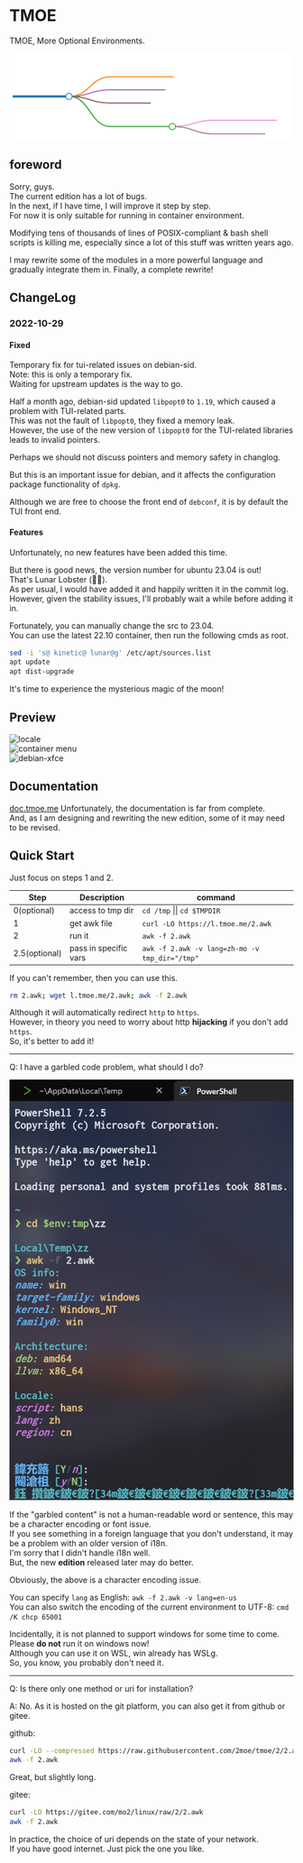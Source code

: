 # TMOE

TMOE, More Optional Environments.

![index](./assets/map/readme_index.svg)

## foreword

Sorry, guys.  
The current edition has a lot of bugs.  
In the next, if I have time, I will improve it step by step.  
For now it is only suitable for running in container environment.

Modifying tens of thousands of lines of POSIX-compliant & bash shell scripts is killing me, especially since a lot of this stuff was written years ago.

I may rewrite some of the modules in a more powerful language and gradually integrate them in. Finally, a complete rewrite!

## ChangeLog

### 2022-10-29

#### Fixed

Temporary fix for tui-related issues on debian-sid.  
Note: this is only a temporary fix.  
Waiting for upstream updates is the way to go.

Half a month ago, debian-sid updated `libpopt0` to `1.19`, which caused a problem with TUI-related parts.  
This was not the fault of `libpopt0`, they fixed a memory leak.  
However, the use of the new version of `libpopt0` for the TUI-related libraries leads to invalid pointers.

Perhaps we should not discuss pointers and memory safety in changlog.

But this is an important issue for debian, and it affects the configuration package functionality of `dpkg`.

Although we are free to choose the front end of `debconf`, it is by default the TUI front end.

#### Features

Unfortunately, no new features have been added this time.

But there is good news, the version number for ubuntu 23.04 is out!  
That's Lunar Lobster (🌙🦞).  
As per usual, I would have added it and happily written it in the commit log.
However, given the stability issues, I'll probably wait a while before adding it in.

Fortunately, you can manually change the src to 23.04.  
You can use the latest 22.10 container, then run the following cmds as root.

```sh
sed -i 's@ kinetic@ lunar@g' /etc/apt/sources.list
apt update
apt dist-upgrade
```

It's time to experience the mysterious magic of the moon!

## Preview

![locale](assets/preview/2022-05-12_16-29-43.png)  
![container menu](assets/preview/2022-05-12_16-31-26.png)  
![debian-xfce](assets/preview/2022-05-12_16-32-09.png)

## Documentation

[doc.tmoe.me](https://doc.tmoe.me)
Unfortunately, the documentation is far from complete.  
And, as I am designing and rewriting the new edition, some of it may need to be revised.

## Quick Start

Just focus on steps 1 and 2.

| Step          | Description           | command                                        |
| ------------- | --------------------- | ---------------------------------------------- |
| 0(optional)   | access to tmp dir     | `cd /tmp` \|\| `cd $TMPDIR`                    |
| 1             | get awk file          | `curl -LO https://l.tmoe.me/2.awk`             |
| 2             | run it                | `awk -f 2.awk`                                 |
| 2.5(optional) | pass in specific vars | `awk -f 2.awk -v lang=zh-mo -v tmp_dir="/tmp"` |

If you can't remember, then you can use this.

```sh
rm 2.awk; wget l.tmoe.me/2.awk; awk -f 2.awk
```

Although it will automatically redirect `http` to `https`.  
However, in theory you need to worry about http **hijacking** if you don't add `https`.  
So, it's better to add it!

---

Q: I have a garbled code problem, what should I do?

![non-utf8](assets/about-awk/non-utf-8-environment.jpg)

If the "garbled content" is not a human-readable word or sentence, this may be a character encoding or font issue.  
If you see something in a foreign language that you don't understand, it may be a problem with an older version of i18n.  
I'm sorry that I didn't handle i18n well.  
But, the new **edition** released later may do better.

Obviously, the above is a character encoding issue.

You can specify `lang` as English: `awk -f 2.awk -v lang=en-us`  
You can also switch the encoding of the current environment to UTF-8: `cmd /K chcp 65001`

Incidentally, it is not planned to support windows for some time to come.  
Please **do not** run it on windows now!  
Although you can use it on WSL, win already has WSLg.  
So, you know, you probably don't need it.

---

Q: Is there only one method or uri for installation?

A: No. As it is hosted on the git platform, you can also get it from github or gitee.

github:

```sh
curl -LO --compressed https://raw.githubusercontent.com/2moe/tmoe/2/2.awk
awk -f 2.awk
```

Great, but slightly long.

gitee:

```sh
curl -LO https://gitee.com/mo2/linux/raw/2/2.awk
awk -f 2.awk
```

In practice, the choice of uri depends on the state of your network.  
If you have good internet. Just pick the one you like.
